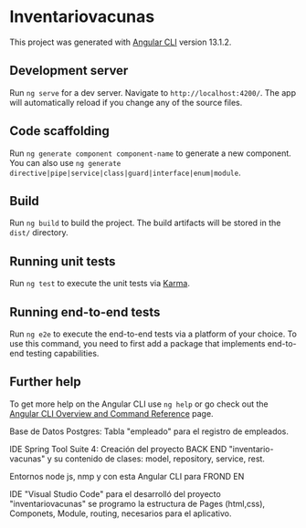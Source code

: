 # Inventariovacunas

This project was generated with [Angular CLI](https://github.com/angular/angular-cli) version 13.1.2.

## Development server

Run `ng serve` for a dev server. Navigate to `http://localhost:4200/`. The app will automatically reload if you change any of the source files.

## Code scaffolding

Run `ng generate component component-name` to generate a new component. You can also use `ng generate directive|pipe|service|class|guard|interface|enum|module`.

## Build

Run `ng build` to build the project. The build artifacts will be stored in the `dist/` directory.

## Running unit tests

Run `ng test` to execute the unit tests via [Karma](https://karma-runner.github.io).

## Running end-to-end tests

Run `ng e2e` to execute the end-to-end tests via a platform of your choice. To use this command, you need to first add a package that implements end-to-end testing capabilities.

## Further help

To get more help on the Angular CLI use `ng help` or go check out the [Angular CLI Overview and Command Reference](https://angular.io/cli) page.

Base de Datos Postgres: 
Tabla "empleado" para el registro de empleados.

IDE Spring Tool Suite 4: Creación del proyecto BACK END "inventario-vacunas"  y su contenido de clases: model, repository, service, rest.

Entornos node js, nmp y con esta Angular CLI para FROND EN

IDE "Visual Studio Code" para el desarrolló del proyecto "inventariovacunas" se programo la estructura de Pages (html,css), Componets, Module, routing, necesarios para el aplicativo.

